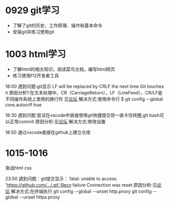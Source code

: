 # 0929 git学习
- 了解了git的历史、工作原理、操作和基本命令
- 安装git并练习使用git
# 1003 html学习
- 了解html的相关知识，阅读菜鸟文档，编写html网页
- 练习使用f12开发者工具

18:00 
遇到问题:git显示 LF will be replaced by CRLF the next time Git touches it
原因分析1:在文本处理中，CR（CarriageReturn），LF（LineFeed），CR/LF是不同操作系统上使用的换行符
见[论坛](https://blog.csdn.net/u012757419/article/details/105614028)
解决方式:使用命令行 $ git config --global core.autocrlf true

18:30
遇到问题:尝试在vscode中直接使用git快捷提交但一直卡住转圈,git bash可以正常commit
原因分析:见[论坛](https://blog.csdn.net/Er_Studying_Bai/article/details/128088429)
解决方式:修改设置

18:50
通过vscode直接在github上建立仓库

# 1015-1016
  奋战html css

23:50 
遇到问题：git提交显示：
fatal: unable to access 'https://github.com/.../.git':Recv failure Connection was reset
原因分析:见[论坛](https://blog.csdn.net/m0_63230155/article/details/132070860)
解决方式:在终端执行
git config --global --unset http.proxy 
git config --global --unset https.proxy
